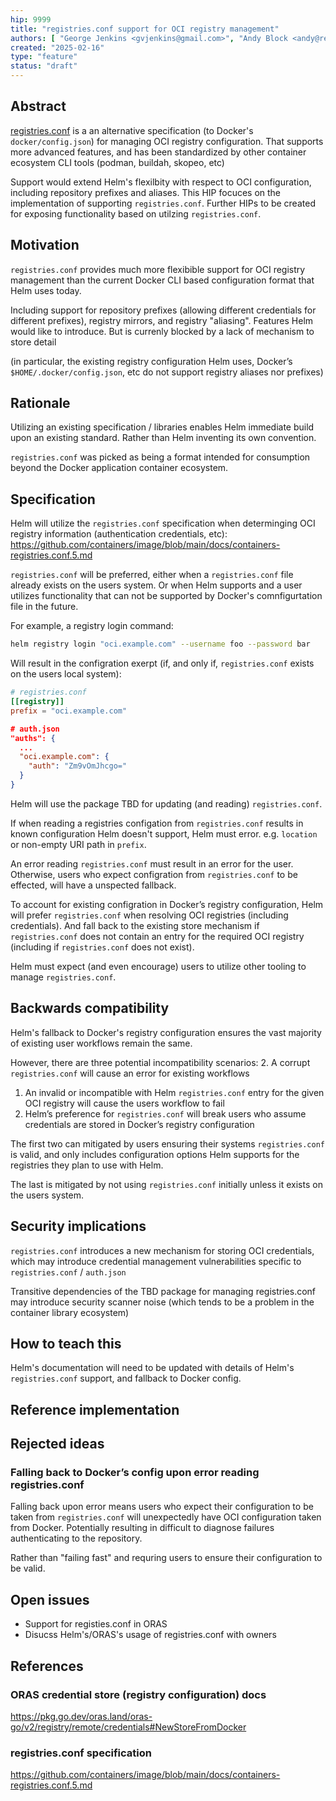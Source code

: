 ```yaml
---
hip: 9999
title: "registries.conf support for OCI registry management"
authors: [ "George Jenkins <gvjenkins@gmail.com>", "Andy Block <andy@redhat.com>" ]
created: "2025-02-16"
type: "feature"
status: "draft"
---
```


## Abstract

[registries.conf][registries-conf] is a an alternative specification (to Docker's `docker/config.json`) for managing OCI registry configuration. That supports more advanced features, and has been standardized by other container ecosystem CLI tools (podman, buildah, skopeo, etc)

Support would extend Helm's flexilbity with respect to OCI configuration, including repository prefixes and aliases. This HIP focuces on the implementation of supporting `registries.conf`. Further HIPs to be created for exposing functionality based on utilzing `registries.conf`.

[registries-conf]: <https://github.com/containers/image/blob/main/docs/containers-registries.conf.5.md> "registries.conf specification"

## Motivation

`registries.conf` provides much more flexibible support for OCI registry management than the current Docker CLI based configuration format that Helm uses today.

Including support for repository prefixes (allowing different credentials for different prefixes), registry mirrors, and registry "aliasing". Features Helm would like to introduce. But is currenly blocked by a lack of mechanism to store detail

(in particular, the existing registry configuration Helm uses, Docker’s `$HOME/.docker/config.json`, etc do not support registry aliases nor prefixes)

## Rationale

Utilizing an existing specification / libraries enables Helm immediate build upon an existing standard.
Rather than Helm inventing its own convention.

`registries.conf` was picked as being a format intended for consumption beyond the Docker application container ecosystem.

## Specification

Helm will utilize the `registries.conf` specification when determinging OCI registry information (authentication credentials, etc):
<https://github.com/containers/image/blob/main/docs/containers-registries.conf.5.md>


`registries.conf` will be preferred, either when a `registries.conf` file already exists on the users system.
Or when Helm supports and a user utilizes functionality that can not be supported by Docker's comnfigurtation file in the future.

<!-- The usage of `registries.conf` will be forced, when in the future -->

For example, a registry login command:
```bash
helm registry login "oci.example.com" --username foo --password bar
```

Will result in the configration exerpt (if, and only if, `registries.conf` exists on the users local system):
```toml
# registries.conf
[[registry]]
prefix = "oci.example.com"
```

```json
# auth.json
"auths": {
  ...
  "oci.example.com": {
    "auth": "Zm9vOmJhcgo="
  }
}
```

Helm will use the package TBD for updating (and reading) `registries.conf`.

If when reading a registries configation from `registries.conf` results in known configuration Helm doesn't support, Helm must error.
e.g. `location` or non-empty URI path in `prefix`.

An error reading `registries.conf` must result in an error for the user.
Otherwise, users who expect configration from `registries.conf` to be effected, will have a unspected fallback.

To account for existing configration in Docker’s registry configuration, Helm will prefer `registries.conf` when resolving OCI registries (including credentials).
And fall back to the existing store mechanism if `registries.conf` does not contain an entry for the required OCI registry (including if `registries.conf` does not exist).

Helm must expect (and even encourage) users to utilize other tooling to manage `registries.conf`.

## Backwards compatibility

Helm's fallback to Docker's registry configuration ensures the vast majority of existing user workflows remain the same.

However, there are three potential incompatibility scenarios:
2. A corrupt `registries.conf` will cause an error for existing workflows
1. An invalid or incompatible with Helm `registries.conf` entry for the given OCI registry will cause the users workflow to fail
3. Helm’s preference for `registries.conf` will break users who assume credentials are stored in Docker’s registry configuration

The first two can mitigated by users ensuring their systems `registries.conf` is valid, and only includes configuration options Helm supports for the registries they plan to use with Helm.

The last is mitigated by not using `registries.conf` initially unless it exists on the users system.

## Security implications

`registries.conf` introduces a new mechanism for storing OCI credentials, which may introduce credential management vulnerabilities specific to `registries.conf` / `auth.json`

Transitive dependencies of the TBD package for managing registries.conf may introduce security scanner noise (which tends to be a problem in the container library ecosystem)

## How to teach this

Helm's documentation will need to be updated with details of Helm's `registries.conf` support, and fallback to Docker config.

## Reference implementation

<!--
Link to any existing implementation and details about its state, e.g.
proof-of-concept.
-->

## Rejected ideas

### Falling back to Docker’s config upon error reading registries.conf

Falling back upon error means users who expect their configuration to be taken from `registries.conf` will unexpectedly have OCI configuration taken from Docker.
Potentially resulting in difficult to diagnose failures authenticating to the repository.

Rather than "failing fast" and requring users to ensure their configuration to be valid.

## Open issues

- Support for registies.conf in ORAS
- Disucss Helm's/ORAS's usage of registries.conf with owners

## References

### ORAS credential store (registry configuration) docs

https://pkg.go.dev/oras.land/oras-go/v2/registry/remote/credentials#NewStoreFromDocker

### registries.conf specification
https://github.com/containers/image/blob/main/docs/containers-registries.conf.5.md
